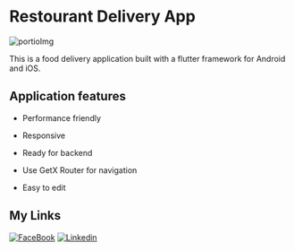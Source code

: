 # Restourant Delivery App
![portioImg](https://user-images.githubusercontent.com/91164878/193448796-0fd36bb0-af7b-497b-a0e7-5e762178e414.jpg)

This is a food delivery application built with a flutter framework for Android and iOS.


## Application features 

- Performance friendly

- Responsive

- Ready for backend

- Use GetX Router for navigation  

- Easy to edit



## My Links

[![FaceBook](https://img.shields.io/badge/Facebook-1877F2?style=for-the-badge&logo=facebook&logoColor=white)](https://www.facebook.com/habib.sidiahmed.5)   [![Linkedin](https://img.shields.io/badge/LinkedIn-0077B5?style=for-the-badge&logo=linkedin&logoColor=white)](https://www.linkedin.com/in/sidi-ahmed-habib-18163220a/)









